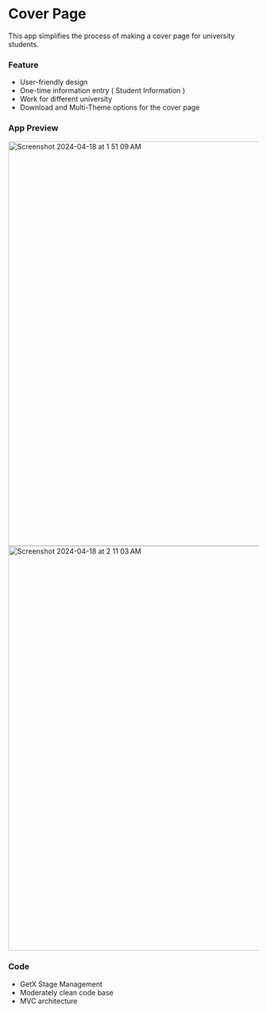 # Cover Page

This app simplifies the process of making a cover page for university students.

### Feature

- User-friendly design
- One-time information entry ( Student Information )
- Work for different university
- Download and Multi-Theme options for the cover page

### App Preview

<img width="815" alt="Screenshot 2024-04-18 at 1 51 09 AM" src="https://github.com/hafizflow/cover_page/assets/143031834/84cf7bf5-0768-4788-9952-cb6c0bc9d0d2">
<img width="815" alt="Screenshot 2024-04-18 at 2 11 03 AM" src="https://github.com/hafizflow/cover_page/assets/143031834/378c6754-edd1-4506-94ba-b0caa6b2fd83">


### Code

- GetX Stage Management
- Moderately clean code base
- MVC architecture
